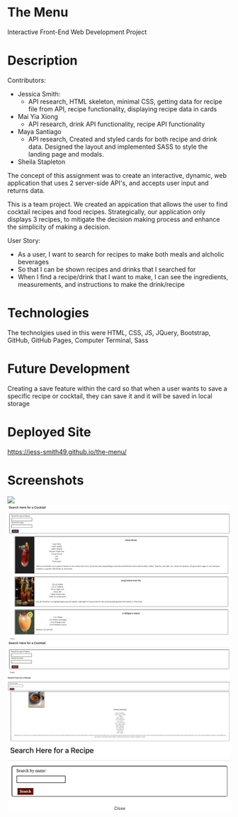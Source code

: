# The Menu

Interactive Front-End Web Development Project

# Description
Contributors:
- Jessica Smith:
    - API research, HTML skeleton, minimal CSS, getting data for recipe file from API, recipe functionality, displaying recipe data in cards
- Mai Yia Xiong
  - API research, drink API functionality, recipe API functionality
- Maya Santiago
    - API research, Created and styled cards for both recipe and drink data. Designed the layout and implemented SASS to style the landing page and modals.
- Sheila Stapleton

The concept of this assignment was to create an interactive, dynamic, web application that uses 2 server-side API's, and accepts user input and returns data.

This is a team project. We created an appication that allows the user to find cocktail recipes and food recipes. Strategically, our application only displays 3 recipes, to mitigate the decision making process and enhance the simplicity of making a decision.

User Story:
- As a user, I want to search for recipes to make both meals and alcholic beverages
- So that I can be shown recipes and drinks that I searched for
- When I find a recipe/drink that I want to make, I can see the ingredients, measurements, and instructions to make the drink/recipe

# Technologies

The technolgies used in this were HTML, CSS, JS, JQuery, Bootstrap, GitHub, GitHub Pages, Computer Terminal, Sass

# Future Development

Creating a save feature within the card so that when a user wants to save a specific recipe or cocktail, they can save it and it will be saved in local storage

# Deployed Site
https://jess-smith49.github.io/the-menu/

# Screenshots
![](assets/images/landing-page.jpeg)
![](assets/images/cocktail-cards.png)
![](assets/images/cocktail-modal.png)
![](assets/images/meal-cards.png)
![](assets/images/meal-modal.png)
